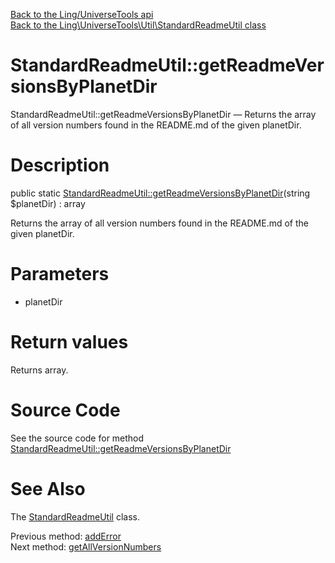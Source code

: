[Back to the Ling/UniverseTools api](https://github.com/lingtalfi/UniverseTools/blob/master/doc/api/Ling/UniverseTools.md)<br>
[Back to the Ling\UniverseTools\Util\StandardReadmeUtil class](https://github.com/lingtalfi/UniverseTools/blob/master/doc/api/Ling/UniverseTools/Util/StandardReadmeUtil.md)


StandardReadmeUtil::getReadmeVersionsByPlanetDir
================



StandardReadmeUtil::getReadmeVersionsByPlanetDir — Returns the array of all version numbers found in the README.md of the given planetDir.




Description
================


public static [StandardReadmeUtil::getReadmeVersionsByPlanetDir](https://github.com/lingtalfi/UniverseTools/blob/master/doc/api/Ling/UniverseTools/Util/StandardReadmeUtil/getReadmeVersionsByPlanetDir.md)(string $planetDir) : array




Returns the array of all version numbers found in the README.md of the given planetDir.




Parameters
================


- planetDir

    


Return values
================

Returns array.








Source Code
===========
See the source code for method [StandardReadmeUtil::getReadmeVersionsByPlanetDir](https://github.com/lingtalfi/UniverseTools/blob/master/Util/StandardReadmeUtil.php#L240-L248)


See Also
================

The [StandardReadmeUtil](https://github.com/lingtalfi/UniverseTools/blob/master/doc/api/Ling/UniverseTools/Util/StandardReadmeUtil.md) class.

Previous method: [addError](https://github.com/lingtalfi/UniverseTools/blob/master/doc/api/Ling/UniverseTools/Util/StandardReadmeUtil/addError.md)<br>Next method: [getAllVersionNumbers](https://github.com/lingtalfi/UniverseTools/blob/master/doc/api/Ling/UniverseTools/Util/StandardReadmeUtil/getAllVersionNumbers.md)<br>

